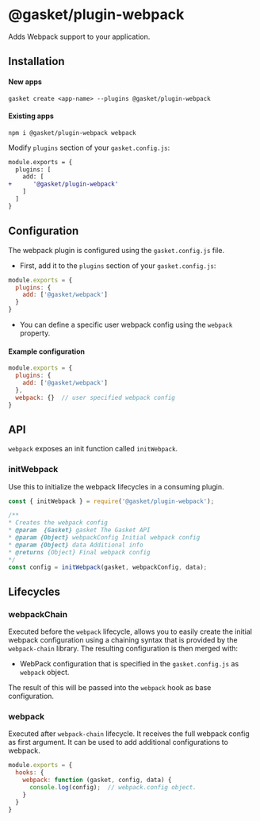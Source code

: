 # @gasket/plugin-webpack

Adds Webpack support to your application.

## Installation

#### New apps

```
gasket create <app-name> --plugins @gasket/plugin-webpack
```

#### Existing apps

```
npm i @gasket/plugin-webpack webpack
```

Modify `plugins` section of your `gasket.config.js`:

```diff
module.exports = {
  plugins: [
    add: [
+      '@gasket/plugin-webpack'
    ]
  ]
}
```

## Configuration

The webpack plugin is configured using the `gasket.config.js` file.

- First, add it to the `plugins` section of your `gasket.config.js`:

```js
module.exports = {
  plugins: {
    add: ['@gasket/webpack']
  }
}
```

- You can define a specific user webpack config using the `webpack` property.

#### Example configuration

```js
module.exports = {
  plugins: {
    add: ['@gasket/webpack']
  },
  webpack: {}  // user specified webpack config
}
```

## API

`webpack` exposes an init function called `initWebpack`.

### initWebpack

Use this to initialize the webpack lifecycles in a consuming plugin.

```js
const { initWebpack } = require('@gasket/plugin-webpack');

/**
* Creates the webpack config
* @param  {Gasket} gasket The Gasket API
* @param {Object} webpackConfig Initial webpack config
* @param {Object} data Additional info
* @returns {Object} Final webpack config
*/
const config = initWebpack(gasket, webpackConfig, data);
```

## Lifecycles

### webpackChain

Executed before the `webpack` lifecycle, allows you to easily create the initial
webpack configuration using a chaining syntax that is provided by the
`webpack-chain` library. The resulting configuration is then merged with:

- WebPack configuration that is specified in the `gasket.config.js` as `webpack`
  object.

The result of this will be passed into the `webpack` hook as base configuration.

### webpack

Executed after `webpack-chain` lifecycle. It receives the full webpack config as
first argument. It can be used to add additional configurations to webpack.

```js
module.exports = {
  hooks: {
    webpack: function (gasket, config, data) {
      console.log(config);  // webpack.config object.
    }
  }
}
```
